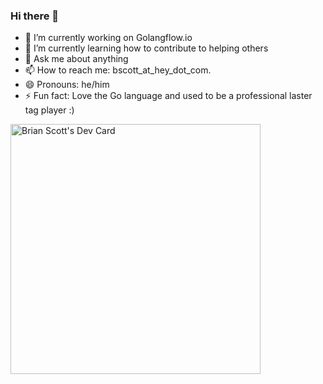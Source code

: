 ### Hi there 👋

- 🔭 I’m currently working on Golangflow.io
- 🌱 I’m currently learning how to contribute to helping others
- 💬 Ask me about anything
- 📫 How to reach me: bscott_at_hey_dot_com.
- 😄 Pronouns: he/him
- ⚡ Fun fact: Love the Go language and used to be a professional laster tag player :)

<a href="https://app.daily.dev/bscott"><img src="devcard.png" width="400" alt="Brian Scott's Dev Card"/></a>
